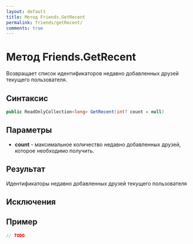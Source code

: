 ```yaml
---
layout: default
title: Метод Friends.GetRecent
permalink: friends/getRecent/
comments: true
---
```

# Метод Friends.GetRecent
Возвращает список идентификаторов недавно добавленных друзей текущего пользователя.

## Синтаксис
```csharp
public ReadOnlyCollection<long> GetRecent(int? count = null)
```

## Параметры
+ **count** - максимальное количество недавно добавленных друзей, которое необходимо получить.

## Результат
Идентификаторы недавно добавленных друзей текущего пользователя

## Исключения

## Пример
```csharp
// TODO:
```
